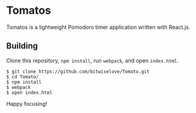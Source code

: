 # Tomatos

Tomatos is a lightweight Pomodoro timer application written with React.js.

## Building

Clone this repository, `npm install`, run `webpack`, and open `index.html`.

```
$ git clone https://github.com/bitwiselove/Tomato.git
$ cd Tomato/
$ npm install
$ webpack
$ open index.html
```

Happy focusing!
